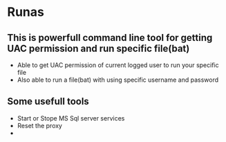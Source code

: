 # Runas

 ## This is powerfull command line tool for getting UAC permission and run specific file(bat)
  - Able to get UAC permission of current logged user to run your specific file
  - Also able to run a file(bat) with using specific username and password
  
 ## Some usefull tools
 
  - Start or Stope MS Sql server services
  - Reset the proxy 
  - 
